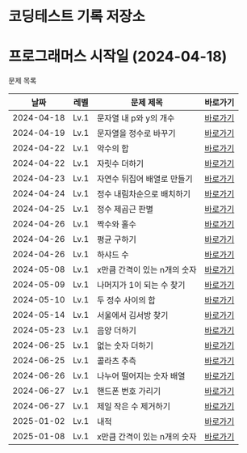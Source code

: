# 코딩테스트 기록 저장소

# 프로그래머스 시작일 (2024-04-18)

문제 목록

| 날짜       | 레벨 | 문제 제목                | 바로가기 |
|------------|------|--------------------------|----------|
| 2024-04-18 | Lv.1 | 문자열 내 p와 y의 개수     | [바로가기](https://github.com/NuyHesHUB/coding-test-javascript/tree/main/Programmers/Lv.1/%EB%AC%B8%EC%9E%90%EC%97%B4%20%EB%82%B4%20p%EC%99%80%20y%EC%9D%98%20%EA%B0%9C%EC%88%98) |
| 2024-04-19 | Lv.1 | 문자열을 정수로 바꾸기     | [바로가기](https://github.com/NuyHesHUB/coding-test-javascript/tree/main/Programmers/Lv.1/%EB%AC%B8%EC%9E%90%EC%97%B4%EC%9D%84%20%EC%A0%95%EC%88%98%EB%A1%9C%20%EB%B0%94%EA%BE%B8%EA%B8%B0) |
| 2024-04-22 | Lv.1 | 약수의 합                 | [바로가기](https://github.com/NuyHesHUB/coding-test-javascript/tree/main/Programmers/Lv.1/%EC%95%BD%EC%88%98%EC%9D%98%20%ED%95%A9) |
| 2024-04-22 | Lv.1 | 자릿수 더하기              | [바로가기](https://github.com/NuyHesHUB/coding-test-javascript/tree/main/Programmers/Lv.1/%EC%9E%90%EB%A6%BF%EC%88%98%20%EB%8D%94%ED%95%98%EA%B8%B0) |
| 2024-04-23 | Lv.1 | 자연수 뒤집어 배열로 만들기 | [바로가기](https://github.com/NuyHesHUB/coding-test-javascript/tree/main/Programmers/Lv.1/%EC%9E%90%EC%97%B0%EC%88%98%20%EB%92%A4%EC%A7%91%EC%96%B4%20%EB%B0%B0%EC%97%B4%EB%A1%9C%20%EB%A7%8C%EB%93%A4%EA%B8%B0) |
| 2024-04-24 | Lv.1 | 정수 내림차순으로 배치하기 | [바로가기](https://github.com/NuyHesHUB/coding-test-javascript/tree/main/Programmers/Lv.1/%EC%A0%95%EC%88%98%20%EB%82%B4%EB%A6%BC%EC%B0%A8%EC%88%9C%EC%9C%BC%EB%A1%9C%20%EB%B0%B0%EC%B9%98%ED%95%98%EA%B8%B0) |
| 2024-04-25 | Lv.1 | 정수 제곱근 판별 | [바로가기](https://github.com/NuyHesHUB/coding-test-javascript/tree/main/Programmers/Lv.1/%EC%A0%95%EC%88%98%20%EC%A0%9C%EA%B3%B1%EA%B7%BC%20%ED%8C%90%EB%B3%84) |
| 2024-04-26 | Lv.1 | 짝수와 홀수 | [바로가기](https://github.com/NuyHesHUB/coding-test-javascript/tree/main/Programmers/Lv.1/%EC%A7%9D%EC%88%98%EC%99%80%20%ED%99%80%EC%88%98) |
| 2024-04-26 | Lv.1 | 평균 구하기 | [바로가기](https://github.com/NuyHesHUB/coding-test-javascript/tree/main/Programmers/Lv.1/%ED%8F%89%EA%B7%A0%20%EA%B5%AC%ED%95%98%EA%B8%B0) |
| 2024-04-26 | Lv.1 | 하샤드 수 | [바로가기](https://github.com/NuyHesHUB/coding-test-javascript/tree/main/Programmers/Lv.1/%ED%95%98%EC%83%A4%EB%93%9C%20%EC%88%98) |
| 2024-05-08 | Lv.1 | x만큼 간격이 있는 n개의 숫자 | [바로가기](https://github.com/NuyHesHUB/coding-test-javascript/tree/main/Programmers/Lv.1/x%EB%A7%8C%ED%81%BC%20%EA%B0%84%EA%B2%A9%EC%9D%B4%20%EC%9E%88%EB%8A%94%20n%EA%B0%9C%EC%9D%98%20%EC%88%AB%EC%9E%90) |
| 2024-05-09 | Lv.1 | 나머지가 1이 되는 수 찾기 | [바로가기](https://github.com/NuyHesHUB/coding-test-javascript/tree/main/Programmers/Lv.1/%EB%82%98%EB%A8%B8%EC%A7%80%EA%B0%80%201%EC%9D%B4%20%EB%90%98%EB%8A%94%20%EC%88%98%20%EC%B0%BE%EA%B8%B0) |
| 2024-05-10 | Lv.1 | 두 정수 사이의 합 | [바로가기](https://github.com/NuyHesHUB/coding-test-javascript/tree/main/Programmers/Lv.1/%EB%91%90%20%EC%A0%95%EC%88%98%20%EC%82%AC%EC%9D%B4%EC%9D%98%20%ED%95%A9) |
| 2024-05-14 | Lv.1 | 서울에서 김서방 찾기 | [바로가기](https://github.com/NuyHesHUB/coding-test-javascript/tree/main/Programmers/Lv.1/%EC%84%9C%EC%9A%B8%EC%97%90%EC%84%9C%20%EA%B9%80%EC%84%9C%EB%B0%A9%20%EC%B0%BE%EA%B8%B0) |
| 2024-05-23 | Lv.1 | 음양 더하기 | [바로가기](https://github.com/NuyHesHUB/coding-test-javascript/tree/main/Programmers/Lv.1/%EC%9D%8C%EC%96%91%20%EB%8D%94%ED%95%98%EA%B8%B0) |
| 2024-06-25 | Lv.1 | 없는 숫자 더하기 | [바로가기](https://github.com/NuyHesHUB/coding-test-javascript/tree/main/Programmers/Lv.1/%EC%97%86%EB%8A%94%20%EC%88%AB%EC%9E%90%20%EB%8D%94%ED%95%98%EA%B8%B0) |
| 2024-06-25 | Lv.1 | 콜라츠 추측 | [바로가기](https://github.com/NuyHesHUB/coding-test-javascript/tree/main/Programmers/Lv.1/%EC%BD%9C%EB%9D%BC%EC%A6%88%20%EC%B6%94%EC%B8%A1) |
| 2024-06-26 | Lv.1 | 나누어 떨어지는 숫자 배열 | [바로가기](https://github.com/NuyHesHUB/coding-test-javascript/tree/main/Programmers/Lv.1/%EB%82%98%EB%88%84%EC%96%B4%20%EB%96%A8%EC%96%B4%EC%A7%80%EB%8A%94%20%EC%88%AB%EC%9E%90%20%EB%B0%B0%EC%97%B4) |
| 2024-06-27 | Lv.1 | 핸드폰 번호 가리기 | [바로가기](https://github.com/NuyHesHUB/coding-test-javascript/tree/main/Programmers/Lv.1/%ED%95%B8%EB%93%9C%ED%8F%B0%20%EB%B2%88%ED%98%B8%20%EA%B0%80%EB%A6%AC%EA%B8%B0) |
| 2024-06-27 | Lv.1 | 제일 작은 수 제거하기 | [바로가기](https://github.com/NuyHesHUB/coding-test-javascript/tree/main/Programmers/Lv.1/%EC%A0%9C%EC%9D%BC%20%EC%9E%91%EC%9D%80%20%EC%88%98%20%EC%A0%9C%EA%B1%B0%ED%95%98%EA%B8%B0) |
| 2025-01-02 | Lv.1 | 내적 | [바로가기](https://github.com/NuyHesHUB/coding-test-javascript/tree/main/Programmers/Lv.1/%EB%82%B4%EC%A0%81) |
| 2025-01-08 | Lv.1 | x만큼 간격이 있는 n개의 숫자 | [바로가기](https://github.com/NuyHesHUB/coding-test-javascript/tree/main/Programmers/Lv.1/x만큼%2간격이%2있는%2n개의%2숫자) |

